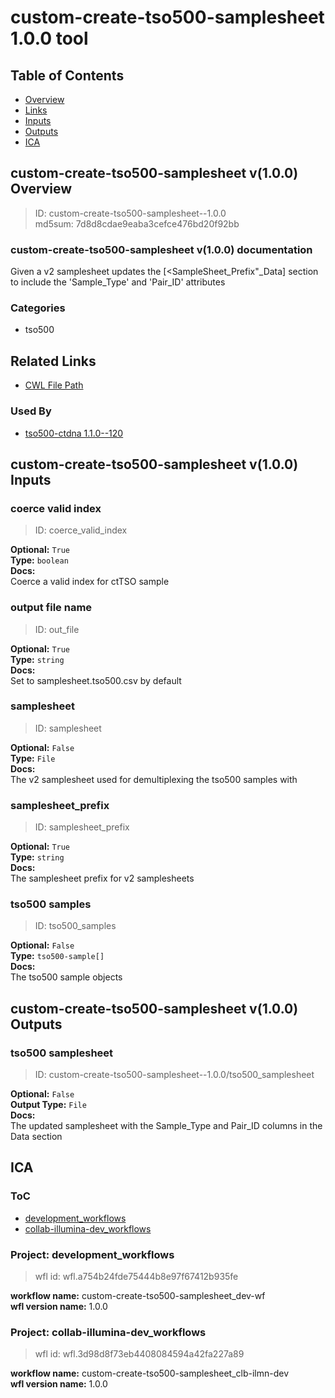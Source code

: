 
custom-create-tso500-samplesheet 1.0.0 tool
===========================================

## Table of Contents
  
- [Overview](#custom-create-tso500-samplesheet-v100-overview)  
- [Links](#related-links)  
- [Inputs](#custom-create-tso500-samplesheet-v100-inputs)  
- [Outputs](#custom-create-tso500-samplesheet-v100-outputs)  
- [ICA](#ica)  


## custom-create-tso500-samplesheet v(1.0.0) Overview



  
> ID: custom-create-tso500-samplesheet--1.0.0  
> md5sum: 7d8d8cdae9eaba3cefce476bd20f92bb

### custom-create-tso500-samplesheet v(1.0.0) documentation
  
Given a v2 samplesheet updates the [<SampleSheet_Prefix"_Data] section to include the 'Sample_Type' and 'Pair_ID' attributes

### Categories
  
- tso500  


## Related Links
  
- [CWL File Path](../../../../../../tools/custom-create-tso500-samplesheet/1.0.0/custom-create-tso500-samplesheet__1.0.0.cwl)  


### Used By
  
- [tso500-ctdna 1.1.0--120](../../../workflows/tso500-ctdna/1.1.0--120/tso500-ctdna__1.1.0--120.md)  

  


## custom-create-tso500-samplesheet v(1.0.0) Inputs

### coerce valid index



  
> ID: coerce_valid_index
  
**Optional:** `True`  
**Type:** `boolean`  
**Docs:**  
Coerce a valid index for ctTSO sample


### output file name



  
> ID: out_file
  
**Optional:** `True`  
**Type:** `string`  
**Docs:**  
Set to samplesheet.tso500.csv by default


### samplesheet



  
> ID: samplesheet
  
**Optional:** `False`  
**Type:** `File`  
**Docs:**  
The v2 samplesheet used for demultiplexing the tso500 samples with


### samplesheet_prefix



  
> ID: samplesheet_prefix
  
**Optional:** `True`  
**Type:** `string`  
**Docs:**  
The samplesheet prefix for v2 samplesheets


### tso500 samples



  
> ID: tso500_samples
  
**Optional:** `False`  
**Type:** `tso500-sample[]`  
**Docs:**  
The tso500 sample objects

  


## custom-create-tso500-samplesheet v(1.0.0) Outputs

### tso500 samplesheet



  
> ID: custom-create-tso500-samplesheet--1.0.0/tso500_samplesheet  

  
**Optional:** `False`  
**Output Type:** `File`  
**Docs:**  
The updated samplesheet with the Sample_Type and Pair_ID columns in the Data section
  

  


## ICA

### ToC
  
- [development_workflows](#project-development_workflows)  
- [collab-illumina-dev_workflows](#project-collab-illumina-dev_workflows)  


### Project: development_workflows


> wfl id: wfl.a754b24fde75444b8e97f67412b935fe  

  
**workflow name:** custom-create-tso500-samplesheet_dev-wf  
**wfl version name:** 1.0.0  


### Project: collab-illumina-dev_workflows


> wfl id: wfl.3d98d8f73eb4408084594a42fa227a89  

  
**workflow name:** custom-create-tso500-samplesheet_clb-ilmn-dev  
**wfl version name:** 1.0.0  

  

